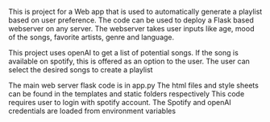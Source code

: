 This is project for a Web app that is used to automatically generate a playlist based on user preference. The code can be used to deploy a Flask based webserver on any server. The webserver takes user inputs like age, mood of the songs, favorite artists, genre and language. 

This project uses openAI to get a list of potential songs. If the song is available on spotify, this is offered as an option to the user. The user can select the desired songs to create a playlist


The main web server flask code is in app.py
The html files and style sheets can be found in the templates and static folders respectively
This code requires user to login with spotify account. The Spotify and openAI credentials are loaded from environment variables



